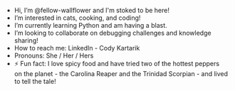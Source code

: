 - Hi, I’m @fellow-wallflower and I'm stoked to be here!
- I’m interested in cats, cooking, and coding!
- I’m currently learning Python and am having a blast.
- I’m looking to collaborate on debugging challenges and knowledge sharing!
- How to reach me: LinkedIn - Cody Kartarik
- Pronouns: She / Her / Hers
- ⚡ Fun fact: I love spicy food and have tried two of the hottest peppers on the planet - the Carolina Reaper and the Trinidad Scorpian - and lived to tell the tale!

<!---
fellow-wallflower/fellow-wallflower is a ✨ special ✨ repository because its `README.md` (this file) appears on your GitHub profile.
You can click the Preview link to take a look at your changes.
--->
